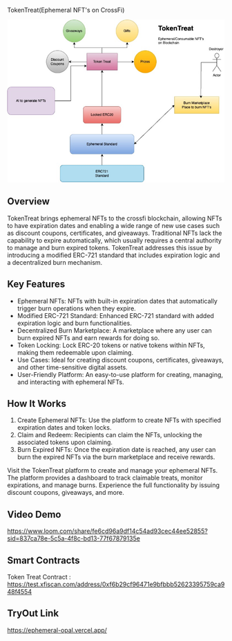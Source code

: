 TokenTreat(Ephemeral NFT's on CrossFi)

![Alt Text](./tokenTreatFlow.jpg)

## Overview
TokenTreat brings ephemeral NFTs to the crossfi blockchain, allowing NFTs to have expiration dates and enabling a wide range of new use cases such as discount coupons, certificates, and giveaways. Traditional NFTs lack the capability to expire automatically, which usually requires a central authority to manage and burn expired tokens. TokenTreat addresses this issue by introducing a modified ERC-721 standard that includes expiration logic and a decentralized burn mechanism.

## Key Features
- Ephemeral NFTs: NFTs with built-in expiration dates that automatically trigger burn operations when they expire.
- Modified ERC-721 Standard: Enhanced ERC-721 standard with added expiration logic and burn functionalities.
- Decentralized Burn Marketplace: A marketplace where any user can burn expired NFTs and earn rewards for doing so.
- Token Locking: Lock ERC-20 tokens or native tokens within NFTs, making them redeemable upon claiming.
- Use Cases: Ideal for creating discount coupons, certificates, giveaways, and other time-sensitive digital assets.
- User-Friendly Platform: An easy-to-use platform for creating, managing, and interacting with ephemeral NFTs.

## How It Works
1. Create Ephemeral NFTs: Use the platform to create NFTs with specified expiration dates and token locks.
2. Claim and Redeem: Recipients can claim the NFTs, unlocking the associated tokens upon claiming.
3. Burn Expired NFTs: Once the expiration date is reached, any user can burn the expired NFTs via the burn marketplace and receive rewards.

Visit the TokenTreat platform to create and manage your ephemeral NFTs. The platform provides a dashboard to track claimable treats, monitor expirations, and manage burns. Experience the full functionality by issuing discount coupons, giveaways, and more.

## Video Demo
https://www.loom.com/share/fe6cd96a9df14c54ad93cec44ee52855?sid=837ca78e-5c5a-4f8c-bd13-77f67879135e


## Smart Contracts

Token Treat Contract : https://test.xfiscan.com/address/0xf6b29cf96471e9bfbbb52623395759ca948f4554

## TryOut Link
https://ephemeral-opal.vercel.app/